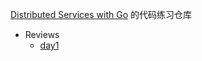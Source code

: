 [Distributed Services with Go](https://pragprog.com/titles/tjgo/distributed-services-with-go/) 的代码练习仓库

- Reviews
    - [day1](doc/reviews/day1.md)